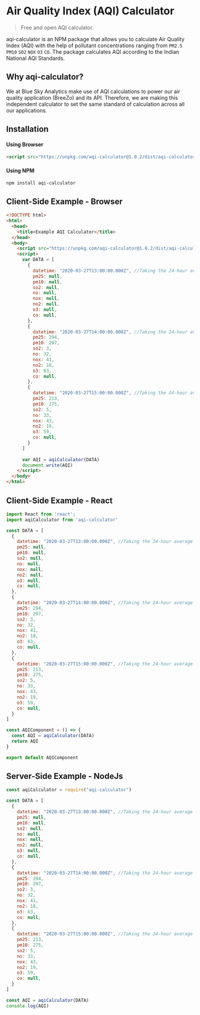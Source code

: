 # Air Quality Index (AQI) Calculator

> Free and open AQI calculator. 

aqi-calculator is an NPM package that allows you to calculate Air Quality Index (AQI) with the help of pollutant concentrations ranging from `PM2.5` `PM10` `SO2` `NOX` `O3` `CO`. The package calculates AQI according to the Indian National AQI Standards.

## Why aqi-calculator?

We at Blue Sky Analytics make use of AQI calculations to power our air quality application (BreeZo) and its API. Therefore, we are making this independent calculator to set the same standard of calculation across all our applications.


## Installation

#### Using Browser

```html
<script src="https://unpkg.com/aqi-calculator@1.0.2/dist/aqi-calculator.min.js"></script>
```

#### Using NPM

```shell
npm install aqi-calculator
```

## Client-Side Example - Browser

```html
<!DOCTYPE html>
<html>
  <head>
    <title>Example AQI Calculator</title>
  </head>
  <body>
    <script src="https://unpkg.com/aqi-calculator@1.0.2/dist/aqi-calculator.min.js"></script>
    <script>
      var DATA = [
        {
          datetime: "2020-03-27T13:00:00.000Z", //Taking the 24-hour average concentration  - change when you use this example
          pm25: null,
          pm10: null,
          so2: null,
          no: null,
          nox: null,
          no2: null,
          o3: null,
          co: null,
        },
        {
          datetime: "2020-03-27T14:00:00.000Z", //Taking the 24-hour average concentration  - change when you use this example 
          pm25: 294,
          pm10: 297,
          so2: 3,
          no: 32,
          nox: 41,
          no2: 18,
          o3: 63,
          co: null,
        },
        {
          datetime: "2020-03-27T15:00:00.000Z", //Taking the 24-hour average concentration  - change when you use this example 
          pm25: 213,
          pm10: 275,
          so2: 5,
          no: 33,
          nox: 43,
          no2: 19,
          o3: 59,
          co: null,
        }
      ]
      
      var AQI = aqiCalculator(DATA)
      document.write(AQI)
    </script>
  </body>
</html>
```

## Client-Side Example - React

```javascript
import React from 'react';
import aqiCalculator from 'aqi-calculator'

const DATA = [
  {
    datetime: "2020-03-27T13:00:00.000Z", //Taking the 24-hour average concentration  - change when you use this example 
    pm25: null,
    pm10: null,
    so2: null,
    no: null,
    nox: null,
    no2: null,
    o3: null,
    co: null,
  },
  {
    datetime: "2020-03-27T14:00:00.000Z", //Taking the 24-hour average concentration  - change when you use this example 
    pm25: 294,
    pm10: 297,
    so2: 3,
    no: 32,
    nox: 41,
    no2: 18,
    o3: 63,
    co: null,
  },
  {
    datetime: "2020-03-27T15:00:00.000Z", //Taking the 24-hour average concentration  - change when you use this example 
    pm25: 213,
    pm10: 275,
    so2: 5,
    no: 33,
    nox: 43,
    no2: 19,
    o3: 59,
    co: null,
  }
]

const AQIComponent = () => {
  const AQI = aqiCalculator(DATA)
  return AQI
}

export default AQIComponent
```


## Server-Side Example - NodeJs

```javascript
const aqiCalculator = require("aqi-calculator")

const DATA = [
  {
    datetime: "2020-03-27T13:00:00.000Z", //Taking the 24-hour average concentration  - change when you use this example 
    pm25: null,
    pm10: null,
    so2: null,
    no: null,
    nox: null,
    no2: null,
    o3: null,
    co: null,
  },
  {
    datetime: "2020-03-27T14:00:00.000Z", //Taking the 24-hour average concentration  - change when you use this example 
    pm25: 294,
    pm10: 297,
    so2: 3,
    no: 32,
    nox: 41,
    no2: 18,
    o3: 63,
    co: null,
  },
  {
    datetime: "2020-03-27T15:00:00.000Z", //Taking the 24-hour average concentration  - change when you use this example 
    pm25: 213,
    pm10: 275,
    so2: 5,
    no: 33,
    nox: 43,
    no2: 19,
    o3: 59,
    co: null,
  }
]

const AQI = aqiCalculator(DATA)
console.log(AQI)

```
